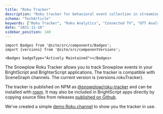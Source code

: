 ```yaml
---
title: "Roku Tracker"
description: "Roku tracker for behavioral event collection in streaming TV applications and connected TV analytics."
schema: "TechArticle"
keywords: ["Roku Tracker", "Roku Analytics", "Connected TV", "OTT Analytics", "TV Analytics", "Streaming Analytics"]
date: "2021-11-16"
sidebar_position: 140
---
```


```mdx-code-block
import Badges from '@site/src/components/Badges';
import {versions} from '@site/src/componentVersions';

<Badges badgeType="Actively Maintained"></Badges>
```

<p>The Snowplow Roku Tracker allows you to track Snowplow events in your BrightScript and BrighterScript applications. The tracker is compatible with SceneGraph channels. The current version is {versions.rokuTracker}.</p>

The tracker is published on NPM as [@snowplow/roku-tracker](https://www.npmjs.com/package/@snowplow/roku-tracker) and can be installed with [ropm](https://github.com/rokucommunity/ropm). It may also be included in BrightScript apps directly by copying source files from releases [published on Github](https://github.com/snowplow-incubator/snowplow-roku-tracker).

We've created a simple [demo Roku channel](/docs/sources/trackers/roku-tracker/example-app/index.md) to show you the tracker in use.

